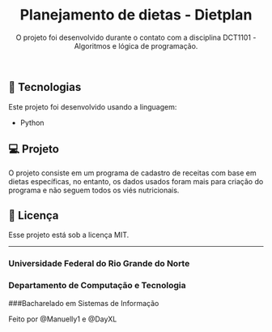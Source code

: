 <h1 align="center"> Planejamento de dietas - Dietplan </h1>

<p align="center">
O projeto foi desenvolvido durante o contato com a disciplina DCT1101 - Algoritmos e lógica de programação.
</p>

<br>


## 🚀 Tecnologias

Este projeto foi desenvolvido usando a linguagem:

- Python

## 💻 Projeto

O projeto consiste em um programa de cadastro de receitas com base em dietas específicas, no entanto, os dados usados foram mais para criação do programa e não seguem todos os viés nutricionais.

## :memo: Licença

Esse projeto está sob a licença MIT.

---
### Universidade Federal do Rio Grande do Norte

### Departamento de Computação e Tecnologia

###Bacharelado em Sistemas de Informação

Feito por @Manuelly1 e @DayXL
